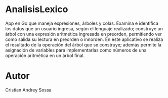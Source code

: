 # AnalisisLexico
App en Go que maneja expresiones, árboles y colas. Examina e identifica los datos que un usuario ingresa, según el lenguaje realizado; construye un árbol con una expresión aritmética ingresada en preorden, permitiendo ver como salida su lectura en preorden o innorden. En este aplicativo se realiza el resultado de la operación del árbol que se construye; además  permite la asignación de variables para implementarlas como números de una operación aritmética en un árbol final.

# Autor
Cristian Andrey Sossa
